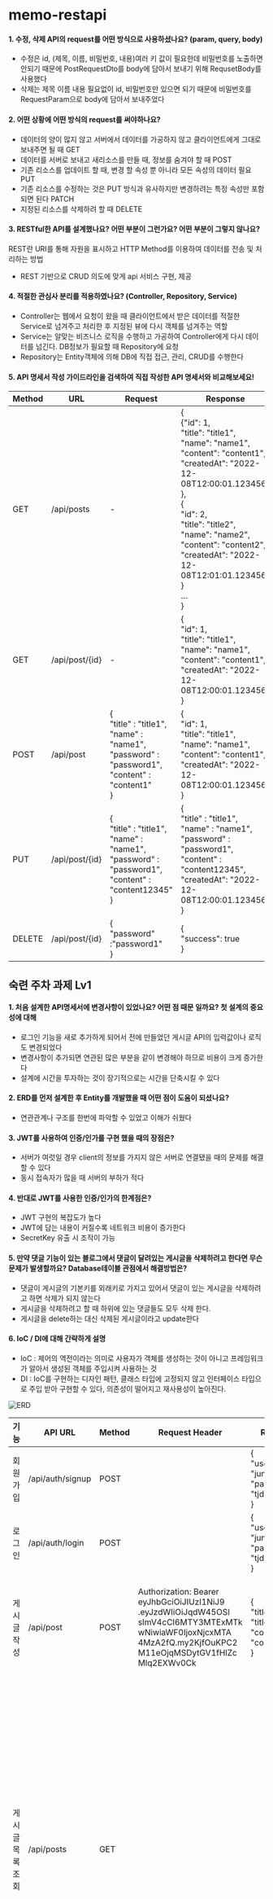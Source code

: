 # memo-restapi

#### 1. 수정, 삭제 API의 request를 어떤 방식으로 사용하셨나요? (param, query, body)
- 수정은 id, (제목, 이름, 비밀번호, 내용)여러 키 값이 필요한데 비밀번호를 노출하면 안되기 때문에 PostRequestDto를 body에 담아서 보내기 위해 RequsetBody를 사용했다
- 삭제는 제목 이름 내용 필요없이 id, 비밀번호만 있으면 되기 때문에 비밀번호를 RequestParam으로 body에 담아서 보내주었다

#### 2. 어떤 상황에 어떤 방식의 request를 써야하나요?
- 데이터의 양이 많지 않고 서버에서 데이터를 가공하지 않고 클라이언트에게 그대로 보내주면 될 때 GET
- 데이터를 서버로 보내고 새리소스를 만들 때, 정보를 숨겨야 할 때 POST
- 기존 리소스를 업데이트 할 때, 변경 할 속성 뿐 아니라 모든 속성의 데이터 필요 PUT
- 기존 리소스를 수정하는 것은 PUT 방식과 유사하지만 변경하려는 특정 속성만 포함되면 된다 PATCH
- 지정된 리소스를 삭제하려 할 때 DELETE


#### 3. RESTful한 API를 설계했나요? 어떤 부분이 그런가요? 어떤 부분이 그렇지 않나요?
REST란 URI를 통해 자원을 표시하고 HTTP Method를 이용하여 데이터를 전송 및 처리하는 방법
- REST 기반으로 CRUD 의도에 맞게 api 서비스 구현, 제공


#### 4. 적절한 관심사 분리를 적용하였나요? (Controller, Repository, Service)
- Controller는 웹에서 요청이 왔을 때 클라이언트에서 받은 데이터를 적절한 Service로 넘겨주고 처리한 후 지정된 뷰에 다시 객체를 넘겨주는 역할
- Service는 알맞는 비즈니스 로직을 수행하고 가공하여 Controller에게 다시 데이터를 넘긴다. DB정보가 필요할 때 Repository에 요청
- Repository는 Entity객체에 의해 DB에 직접 접근, 관리, CRUD를 수행한다


#### 5. API 명세서 작성 가이드라인을 검색하여 직접 작성한 API 명세서와 비교해보세요!

| Method | URL | Request | Response                                                                                                                                                                                                                                                                                              |
| --- | --- | --- |-------------------------------------------------------------------------------------------------------------------------------------------------------------------------------------------------------------------------------------------------------------------------------------------------------|
| GET | /api/posts | - | {<br/>{"id": 1,<br/>"title": "title1",<br/>"name": "name1",<br/>"content": "content1",<br/>"createdAt": "2022-12-08T12:00:01.123456”<br/> }, <br/>{<br/>"id": 2,<br/>"title": "title2",<br/>"name": "name2",<br/>"content": "content2",<br/>"createdAt": "2022-12-08T12:01:01.123456” }<br/> … <br/>} | 
| GET | /api/post/{id} | - | {<br/>"id": 1,<br/>"title": "title1",<br/>"name": "name1",<br/>"content": "content1",<br/>"createdAt": "2022-12-08T12:00:01.123456”<br/>}                                                                                                                                                             |
| POST | /api/post | {<br/>"title" : "title1",<br/>"name" : "name1",<br/>"password" : "password1",<br/>"content" : "content1"<br/>} | {<br/>"id": 1,<br/>"title": "title1",<br/>"name": "name1",<br/>"content": "content1",<br/>"createdAt": "2022-12-08T12:00:01.123456”<br/>}                                                                                                                                                             |
| PUT | /api/post/{id} | {<br/>"title" : "title1",<br/>"name" : "name1",<br/>"password" : "password1",<br/>"content" : "content12345"<br/>} | {<br/>"title" : "title1",<br/>"name" : "name1",<br/>"password" : "password1",<br/>"content" : "content12345",<br/>"createdAt": "2022-12-08T12:00:01.123456”<br/>}                                                                                                                                                    |
| DELETE | /api/post/{id} | {<br/>"password" :"password1"<br/>} | {<br/>"success": true<br/>}                                                                                                                                                                                                                                                                           |




## 숙련 주차 과제 Lv1

#### 1. 처음 설계한 API명세서에 변경사항이 있었나요? 어떤 점 때문 일까요? 첫 설계의 중요성에 대해
- 로그인 기능을 새로 추가하게 되어서 전에 만들었던 게시글 API의 입력값이나 로직도 변경되었다
- 변경사항이 추가되면 연관된 많은 부분을 같이 변경해야 하므로 비용이 크게 증가한다 
- 설계에 시간을 투자하는 것이 장기적으로는 시간을 단축시킬 수 있다

#### 2. ERD를 먼저 설계한 후 Entity를 개발했을 때 어떤 점이 도움이 되셨나요?
- 연관관계나 구조를 한번에 파악할 수 있었고 이해가 쉬웠다

#### 3. JWT를 사용하여 인증/인가를 구현 했을 때의 장점은?
- 서버가 여럿일 경우 client의 정보를 가지지 않은 서버로 연결됐을 때의 문제를 해결할 수 있다
- 동시 접속자가 많을 때 서버의 부하가 적다

#### 4. 반대로 JWT를 사용한 인증/인가의 한계점은?
- JWT 구현의 복잡도가 높다
- JWT에 담는 내용이 커질수록 네트워크 비용이 증가한다
- SecretKey 유출 시 조작이 가능

#### 5. 만약 댓글 기능이 있는 블로그에서 댓글이 달려있는 게시글을 삭제하려고 한다면 무슨 문제가 발생할까요? Database테이블 관점에서 해결방법은?
- 댓글이 게시글의 기본키를 외래키로 가지고 있어서 댓글이 있는 게시글을 삭제하려고 하면 삭제가 되지 않는다
- 게시글을 삭제하려고 할 때 하위에 있는 댓글들도 모두 삭제 한다.
- 게시글을 delete하는 대신 삭제된 게시글이라고 update한다

#### 6. IoC / DI에 대해 간략하게 설명
- IoC : 제어의 역전이라는 의미로 사용자가 객체를 생성하는 것이 아니고 프레임워크가 알아서 생성된 객체를 주입시켜 사용하는 것
- DI : IoC를 구현하는 디자인 패턴, 클래스 타입에 고정되지 않고 인터페이스 타입으로 주입 받아 구현할 수 있다, 의존성이 떨어지고 재사용성이 높아진다.


![ERD](/main/resources/static/images/ERD-Lv1.png)


| 기능        | API URL | Method | Request Header                                                                                                                                                 | Request | Response |
|-----------| --- | --- |----------------------------------------------------------------------------------------------------------------------------------------------------------------| --- | --- |
| 회원 가입     | /api/auth/signup | POST |                                                                                                                                                                | {<br/>"userName": "jun99",<br/>"password": "tjdwns123"<br/>} | signup success<br/>"statusCode": 200 |
| 로그인       | /api/auth/login | POST |                                                                                                                                                                | {<br/>"userName": "jun99",<br/>"password": "tjdwns123"<br/>} | login success<br/>"statusCode": 200 |
| 게시글 작성    | /api/post | POST | Authorization: Bearer eyJhbGciOiJIUzI1NiJ9<br/>.eyJzdWIiOiJqdW45OSI<br/>sImV4cCI6MTY3MTExMTk<br/>wNiwiaWF0IjoxNjcxMTA<br/>4MzA2fQ.my2KjfOuKPC2<br/>M11eOjqMSDytGV1fHlZc<br/>Mlq2EXWv0Ck | {<br/>"title": "title1",<br/>"content": "content1"<br/>} | {<br/>"id": 1,<br/>"title": “title1",<br/>"userName": "userName1",<br/>"content": "content1",<br/>"createdAt": "2022-12-01T12:56:36.821474"<br/>} |
| 게시글 목록 조회 | /api/posts | GET |                                                                                                                                                                |  | [<br/>{<br/>"id": 1,<br/>"title": “title1",<br/>"userName": "userName1",<br/>"content": "content1",<br/>"createdAt": "2022-12-01T12:56:36.821474"<br/>},<br/>{<br/>"id": 2,<br/>"title": “title2",<br/>"userName": "userName2",<br/>"content": "content2",<br/>"createdAt": "2022-12-01T12:56:36.821474"<br/>},<br/>{<br/>"id": 3,<br/>"title": “title3",<br/>"userName": "userName3",<br/>"content": "content3",<br/>"createdAt": "2022-12-01T12:56:36.821474"<br/>}<br/>…<br/>] |
| 선택 게시글 조회 | /api/posts/{id} | GET |                                                                                                                                                                |  | {<br/>"id": 1,<br/>"title": “title1",<br/>"userName": "userName1",<br/>"content": "content1",<br/>"createdAt": "2022-12-01T12:56:36.821474"<br/>} |
| 선택 게시글 수정 | /api/posts/{id} | PUT | Authorization: Bearer eyJhbGciOiJIUzI1NiJ9<br/>.eyJzdWIiOiJqdW45OSI<br/>sImV4cCI6MTY3MTExMTk<br/>wNiwiaWF0IjoxNjcxMTA<br/>4MzA2fQ.my2KjfOuKPC2<br/>M11eOjqMSDytGV1fHlZc<br/>Mlq2EXWv0Ck      | {<br/>"title": "title11",<br/>"content": "content111"<br/>} | {<br/>"id": 1,<br/>"title": “title11",<br/>"userName": "userName1",<br/>"content": "content111",<br/>"createdAt": "2022-12-01T12:56:36.821474"<br/>} |
| 선택 게시글 삭제 | /api/posts/{id} | DELETE | Authorization: Bearer eyJhbGciOiJIUzI1NiJ9<br/>.eyJzdWIiOiJqdW45OSI<br/>sImV4cCI6MTY3MTExMTk<br/>wNiwiaWF0IjoxNjcxMTA<br/>4MzA2fQ.my2KjfOuKPC2<br/>M11eOjqMSDytGV1fHlZc<br/>Mlq2EXWv0Ck      |  | delete success<br/>"statusCode": 200|

